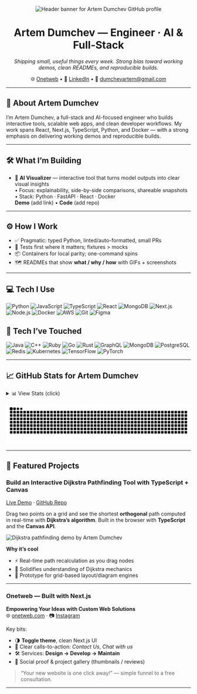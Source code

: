 <p align="center">
  <img src="https://capsule-render.vercel.app/api?text=Hey%20there!&animation=fadeIn&type=waving&color=gradient&height=120" alt="Header banner for Artem Dumchev GitHub profile" />
</p>

<h1 align="center">Artem Dumchev — Engineer · AI & Full-Stack</h1>

<p align="center">
  <em>Shipping small, useful things every week. Strong bias toward working demos, clean READMEs, and reproducible builds.</em>
</p>

<p align="center">
  🌐 <a href="https://onetweb.co.uk">Onetweb</a> • 
  💼 <a href="https://www.linkedin.com/in/artdumchev/">LinkedIn</a> • 
  📧 <a href="mailto:dumchevartem@gmail.com">dumchevartem@gmail.com</a>
</p>

---

## 👤 About Artem Dumchev
I’m Artem Dumchev, a full-stack and AI-focused engineer who builds interactive tools, scalable web apps, and clean developer workflows. My work spans React, Next.js, TypeScript, Python, and Docker — with a strong emphasis on delivering working demos and reproducible builds.  

---

## 🛠️ What I’m Building
- 🧠 **AI Visualizer** — interactive tool that turns model outputs into clear visual insights  
  • Focus: explainability, side-by-side comparisons, shareable snapshots  
  • Stack: Python · FastAPI · React · Docker  
  **Demo** (add link) • **Code** (add repo)

---

## ⚙️ How I Work
- ✅ Pragmatic: typed Python, linted/auto-formatted, small PRs  
- 🧪 Tests first where it matters; fixtures > mocks  
- 📦 Containers for local parity; one-command spins  
- 🗺️ READMEs that show **what / why / how** with GIFs + screenshots  

---
## 💻 Tech I Use
<p>
  <img height="28" src="https://cdn.jsdelivr.net/gh/devicons/devicon/icons/python/python-original.svg" alt="Python"/>
  <img height="28" src="https://cdn.jsdelivr.net/gh/devicons/devicon/icons/javascript/javascript-original.svg" alt="JavaScript"/>
  <img height="28" src="https://cdn.jsdelivr.net/gh/devicons/devicon/icons/typescript/typescript-original.svg" alt="TypeScript"/>
  <img height="28" src="https://cdn.jsdelivr.net/gh/devicons/devicon/icons/react/react-original.svg" alt="React"/>
  <img height="28" src="https://cdn.jsdelivr.net/gh/devicons/devicon/icons/mongodb/mongodb-original.svg" alt="MongoDB"/>
  <img height="28" src="https://cdn.jsdelivr.net/gh/devicons/devicon/icons/nextjs/nextjs-original.svg" alt="Next.js"/>
  <img height="28" src="https://cdn.jsdelivr.net/gh/devicons/devicon/icons/nodejs/nodejs-original.svg" alt="Node.js"/>
  <img height="28" src="https://cdn.jsdelivr.net/gh/devicons/devicon/icons/docker/docker-original.svg" alt="Docker"/>
  <img height="28" src="https://cdn.jsdelivr.net/gh/devicons/devicon/icons/amazonwebservices/amazonwebservices-original.svg" alt="AWS"/>
  <img height="28" src="https://cdn.jsdelivr.net/gh/devicons/devicon/icons/git/git-original.svg" alt="Git"/>
  <img height="28" src="https://cdn.jsdelivr.net/gh/devicons/devicon/icons/figma/figma-original.svg" alt="Figma"/>
</p>

## 🧰 Tech I’ve Touched
<p>
  <img height="28" src="https://cdn.jsdelivr.net/gh/devicons/devicon/icons/java/java-original.svg" alt="Java"/>
  <img height="28" src="https://cdn.jsdelivr.net/gh/devicons/devicon/icons/cplusplus/cplusplus-original.svg" alt="C++"/>
  <img height="28" src="https://cdn.jsdelivr.net/gh/devicons/devicon/icons/ruby/ruby-original.svg" alt="Ruby"/>
  <img height="28" src="https://cdn.jsdelivr.net/gh/devicons/devicon/icons/go/go-original.svg" alt="Go"/>
  <img height="28" src="https://cdn.jsdelivr.net/gh/devicons/devicon/icons/rust/rust-plain.svg" alt="Rust"/>
  <img height="28" src="https://cdn.jsdelivr.net/gh/devicons/devicon/icons/graphql/graphql-plain.svg" alt="GraphQL"/>
  <img height="28" src="https://cdn.jsdelivr.net/gh/devicons/devicon/icons/mongodb/mongodb-original.svg" alt="MongoDB"/>
  <img height="28" src="https://cdn.jsdelivr.net/gh/devicons/devicon/icons/postgresql/postgresql-original.svg" alt="PostgreSQL"/>
  <img height="28" src="https://cdn.jsdelivr.net/gh/devicons/devicon/icons/redis/redis-original.svg" alt="Redis"/>
  <img height="28" src="https://cdn.jsdelivr.net/gh/devicons/devicon/icons/kubernetes/kubernetes-plain.svg" alt="Kubernetes"/>
  <img height="28" src="https://cdn.jsdelivr.net/gh/devicons/devicon/icons/tensorflow/tensorflow-original.svg" alt="TensorFlow"/>
  <img height="28" src="https://cdn.jsdelivr.net/gh/devicons/devicon/icons/pytorch/pytorch-original.svg" alt="PyTorch"/>
</p>

---

## 📈 GitHub Stats for Artem Dumchev
<details>
  <summary>📊 View Stats (click)</summary>
  <br/>

  <table>
    <tr>
      <td width="33%" align="center">
        <img src="https://github-readme-stats.vercel.app/api?username=artemdev9&show_icons=true" alt="GitHub stats for Artem Dumchev" height="150"/>
      </td>
      <td width="33%" align="center">
        <img src="https://github-readme-stats.vercel.app/api/top-langs/?username=artemdev9&layout=compact" alt="Top languages used by Artem Dumchev" height="150"/>
      </td>
      <td width="33%" align="center">
        <img src="https://github-readme-streak-stats.herokuapp.com/?user=artemdev9&theme=default" alt="GitHub streak stats for Artem Dumchev" height="150"/>
      </td>
    </tr>
  </table>

  <p align="center">
    <img src="https://github-readme-activity-graph.vercel.app/graph?username=artemdev9&theme=github-compact" alt="Contribution activity graph for Artem Dumchev" width="100%"/>
  </p>
</details>

<p align="center">
  <picture>
    <source media="(prefers-color-scheme: dark)" srcset="https://raw.githubusercontent.com/artemdev9/artemdev9/output/github-contribution-grid-snake-dark.svg">
    <img alt="GitHub contribution snake animation for Artem Dumchev" src="https://raw.githubusercontent.com/artemdev9/artemdev9/output/github-contribution-grid-snake.svg">
  </picture>
</p>

---

## 🚀 Featured Projects

### Build an Interactive Dijkstra Pathfinding Tool with TypeScript + Canvas
[Live Demo](https://orthogonal-pathfinder-canvas-ts.vercel.app/) · [GitHub Repo](https://github.com/artemdev9/orthogonal-pathfinder-canvas-ts)

Drag two points on a grid and see the shortest **orthogonal** path computed in real-time with **Dijkstra’s algorithm**. Built in the browser with **TypeScript** and the **Canvas API**.

<p>
  <img src="assets/dijkstra-demo.gif" alt="Dijkstra pathfinding demo by Artem Dumchev" width="600"/>
</p>

**Why it’s cool**  
- ⚡ Real-time path recalculation as you drag nodes  
- 🧭 Solidifies understanding of Dijkstra mechanics  
- 🧩 Prototype for grid-based layout/diagram engines  

---

### Onetweb — Built with Next.js
**Empowering Your Ideas with Custom Web Solutions**  
🌐 [onetweb.com](https://onetweb.com) · 📷 [Instagram](https://YOUR_INSTAGRAM_URL) 

Key bits:  
- 🌗 **Toggle theme**, clean Next.js UI  
- 💬 Clear calls-to-action: *Contact Us*, *Chat with us*  
- 🛠️ Services: **Design → Develop → Maintain**  
- 🧾 Social proof & project gallery (thumbnails / reviews)  

> “Your new website is one click away!” — simple funnel to a free consultation.  

---
